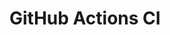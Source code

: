 # GitHub Actions CI






































































































































































































































































































































































































































































































































































































































































































































































































































































































































































































































































































































































































































































































































































































































































































































































































































































































































































































































































































































































































































































































































































































































































































































































































































































































































































































































































































































































































































































































































































































































































































































































































































































































































































































































































